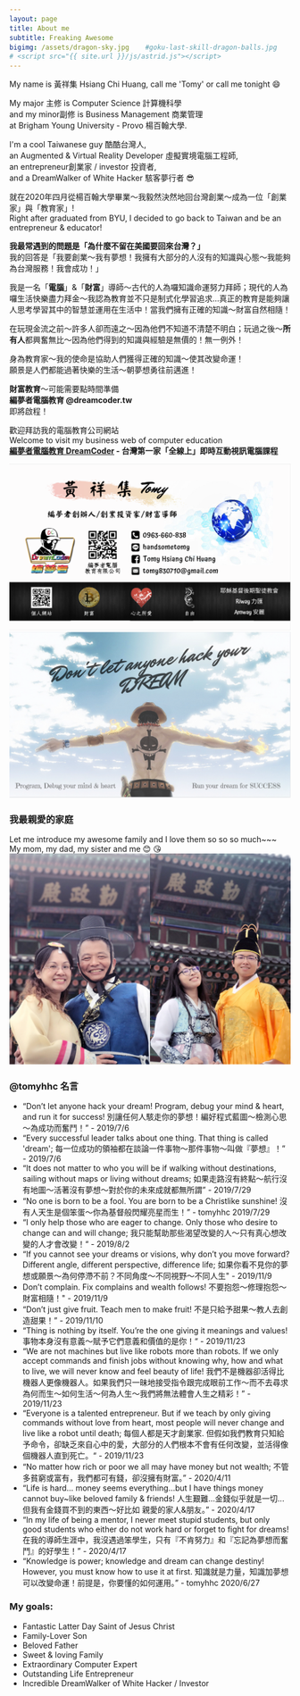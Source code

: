 ```yaml
---
layout: page
title: About me
subtitle: Freaking Awesome 
bigimg: /assets/dragon-sky.jpg    #goku-last-skill-dragon-balls.jpg
# <script src="{{ site.url }}/js/astrid.js"></script>
---
```


My name is 黃祥集 Hsiang Chi Huang, call me 'Tomy' or call me tonight :smile: 

My major 主修 is Computer Science 計算機科學  
and my minor副修 is Business  Management 商業管理  
at Brigham Young University - Provo 楊百翰大學.  

I'm a cool Taiwanese guy 酷酷台灣人,  
an Augmented & Virtual Reality Developer 虛擬實境電腦工程師,  
an entrepreneur創業家 / investor 投資者,  
and a DreamWalker of White Hacker 駭客夢行者 :sunglasses:

就在2020年四月從楊百翰大學畢業～我毅然決然地回台灣創業～成為一位「創業家」與「教育家」!  
Right after graduated from BYU, I decided to go back to Taiwan and be an entrepreneur & educator!

<b>我最常遇到的問題是「為什麼不留在美國要回來台灣？」</b>  
我的回答是「我要創業～我有夢想！我擁有大部分的人沒有的知識與心態～我能夠為台灣服務！我會成功！」

我是一名「<b>電腦</b>」&「<b>財富</b>」導師～古代的人為囉知識命運努力拜師；現代的人為囉生活快樂盡力拜金～我認為教育並不只是制式化學習追求...真正的教育是能夠讓人思考學習其中的智慧並運用在生活中！當我們擁有正確的知識～財富自然相隨！

在玩現金流之前～許多人卻而遠之～因為他們不知道不清楚不明白；玩過之後～<b>所有人</b>都興奮無比～因為他們得到的知識與經驗是無價的！無一例外！

身為教育家～我的使命是協助人們獲得正確的知識～使其改變命運！  
願景是人們都能過著快樂的生活～朝夢想勇往前邁進！

<b>財富教育</b>～可能需要點時間準備  
<b>編夢者電腦教育 @dreamcoder.tw</b>  
即將啟程！

歡迎拜訪我的電腦教育公司網站  
Welcome to visit my business web of computer education  
<b>[編夢者電腦教育 DreamCoder] - 台灣第一家「全線上」即時互動視訊電腦課程</b>

![Business Card - 1](/assets/BC-1.png)
![Business Card - 2](/assets/BC-2.png)

### 我最親愛的家庭
Let me introduce my awesome family and I love them so so so much~~~  
My mom, my dad, my sister and me :blush: :kissing_heart:  
![黃家庭](/assets/about-family.jpg)

### @tomyhhc 名言  
* “Don’t let anyone hack your dream! Program, debug your mind & heart, and run it for success! 別讓任何人駭走你的夢想！編好程式藍圖～檢測心思～為成功而奮鬥！” - 2019/7/6
* “Every successful leader talks about one thing. That thing is called 'dream'; 每一位成功的領袖都在談論一件事物～那件事物～叫做『夢想』！” - 2019/7/6
* “It does not matter to who you will be if walking without destinations, sailing without maps or living without dreams; 如果走路沒有終點～航行沒有地圖～活著沒有夢想～對於你的未來成就都無所謂” - 2019/7/29
* “No one is born to be a fool. You are born to be a Christlike sunshine! 沒有人天生是個笨蛋～你為基督般閃耀亮星而生！” - tomyhhc 2019/7/29
* “I only help those who are eager to change. Only those who desire to change can and will change; 我只能幫助那些渴望改變的人～只有真心想改變的人才會改變！“ - 2019/8/2
* “If you cannot see your dreams or visions, why don’t you move forward?  Different angle, different perspective, difference life; 如果你看不見你的夢想或願景～為何停滯不前？不同角度～不同視野～不同人生" - 2019/11/9
* Don’t complain. Fix complains and wealth follows! 不要抱怨～修理抱怨～財富相隨！" - 2019/11/9
* “Don’t just give fruit. Teach men to make fruit! 不是只給予甜果～教人去創造甜果！” - 2019/11/10
* “Thing is nothing by itself. You’re the one giving it meanings and values! 事物本身沒有意義～賦予它們意義和價值的是你！“ - 2019/11/23
* “We are not machines but live like robots more than robots. If we only accept commands and finish jobs without knowing why, how and what to live, we will never know and feel beauty of life! 我們不是機器卻活得比機器人更像機器人。如果我們只一昧地接受指令跟完成眼前工作～而不去尋求為何而生～如何生活～何為人生～我們將無法體會人生之精彩！” - 2019/11/23
* “Everyone is a talented entrepreneur. But if we teach by only giving commands without love from heart, most people will never change and live like a robot until death; 每個人都是天才創業家. 但假如我們教育只知給予命令，卻缺乏來自心中的愛，大部分的人們根本不會有任何改變，並活得像個機器人直到死亡。“ -  2019/11/23
* “No matter how rich or poor we all may have money but not wealth;  不管多貧窮或富有，我們都可有錢，卻沒擁有財富。” - 2020/4/11
* “Life is hard… money seems everything…but I have things money cannot buy~like beloved family & friends! 人生艱難...金錢似乎就是一切...但我有金錢買不到的東西～好比如 親愛的家人&朋友。” - 2020/4/17
* “In my life of being a mentor, I never meet stupid students, but only good students who either do not work hard or forget to fight for dreams! 在我的導師生涯中，我沒遇過笨學生，只有『不肯努力』和『忘記為夢想而奮鬥』的好學生！” - 2020/4/17
* “Knowledge is power; knowledge and dream can change destiny! However, you must know how to use it at first. 知識就是力量，知識加夢想可以改變命運！前提是，你要懂的如何運用。” - tomyhhc 2020/6/27

### My goals:  
- Fantastic Latter Day Saint of Jesus Christ
- Family-Lover Son
- Beloved Father
- Sweet & loving Family
- Extraordinary Computer Expert
- Outstanding Life Entrepreneur 
- Incredible DreamWalker of White Hacker / Investor

<!--and a sweet baby~ :heart_eyes:-->
<!--<div id="babe-img">-->
<!--    <img src="{{ site.url }}/assets/my-love.jpg" alt="My beloved babe">-->
<!--    <img id="baby" onclick="secretTalk()" src="{{ site.url }}/assets/about-astrid.JPG" alt="My babe">-->
<!--</div>-->
<!---->
<!--<div id="two-heart" style="display: none;">-->
<!--<div class='left-heart heart animated css'></div> -->
<!--<div class='right-heart heart animated css'></div> -->
<!--</div>-->

[編夢者電腦教育 DreamCoder]: https://tomyhhc.com
